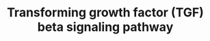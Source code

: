 ---
annotations:
- type: Pathway Ontology
  value: signaling pathway
authors:
- MaintBot
- MirellaKalafati
- Eweitz
description: 'The Transforming growth factor beta (TGF&amp;#x3b2;) signaling pathway
  is involved in many cellular processes in both the adult organism and the developing
  embryo including cell growth, cell differentiation, apoptosis, cellular homeostasis
  and other cellular functions. In spite of the wide range of cellular processes that
  the TGF&amp;#x3b2; signaling pathway regulates, the process is relatively simple.
  TGF&amp;#x3b2; superfamily ligands bind to a type II receptor, which recruits and
  phosphorylates a type I receptor. The type I receptor then phosphorylates receptor-regulated
  SMADs (R-SMADs) which can now bind the coSMAD SMAD4. R-SMAD/coSMAD complexes accumulate
  in the nucleus where they act as transcription factors and participate in the regulation
  of target gene expression. (source: [http://en.wikipedia.org/wiki/TGF_beta_signaling_pathway
  WikiPedia]).  Also see: [http://pid.nci.nih.gov/search/pathway_landing.shtml?pathway_id=200110&amp;amp;source=NCI-Nature%20curated&amp;amp;what=graphic&amp;amp;gif=on&amp;amp;ppage=1
  TGF-beta receptor signaling] at the NCI-Nature pathway interaction database.'
last-edited: 2021-05-23
organisms:
- Canis familiaris
redirect_from:
- /index.php/Pathway:WP1164
- /instance/WP1164
schema-jsonld:
- '@context': https://schema.org/
  '@id': https://wikipathways.github.io/pathways/WP1164.html
  '@type': Dataset
  creator:
    '@type': Organization
    name: WikiPathways
  description: 'The Transforming growth factor beta (TGF&amp;#x3b2;) signaling pathway
    is involved in many cellular processes in both the adult organism and the developing
    embryo including cell growth, cell differentiation, apoptosis, cellular homeostasis
    and other cellular functions. In spite of the wide range of cellular processes
    that the TGF&amp;#x3b2; signaling pathway regulates, the process is relatively
    simple. TGF&amp;#x3b2; superfamily ligands bind to a type II receptor, which recruits
    and phosphorylates a type I receptor. The type I receptor then phosphorylates
    receptor-regulated SMADs (R-SMADs) which can now bind the coSMAD SMAD4. R-SMAD/coSMAD
    complexes accumulate in the nucleus where they act as transcription factors and
    participate in the regulation of target gene expression. (source: [http://en.wikipedia.org/wiki/TGF_beta_signaling_pathway
    WikiPedia]).  Also see: [http://pid.nci.nih.gov/search/pathway_landing.shtml?pathway_id=200110&amp;amp;source=NCI-Nature%20curated&amp;amp;what=graphic&amp;amp;gif=on&amp;amp;ppage=1
    TGF-beta receptor signaling] at the NCI-Nature pathway interaction database.'
  keywords:
  - RUNX2
  - ZFYVE9
  - SMAD5
  - TGFBR1
  - EP300
  - ENG
  - JUN
  - TGIF
  - ZEB2
  - SMAD3
  - TGFB1
  - SMAD2
  - SMAD6
  - WNT1
  - IFNG
  - NFKB1
  - NOG
  - SPP1
  - SERPINE1
  - EGF
  - LEF1
  - INHBA
  - SMAD4
  - STAT1
  - BAMBI
  - FOXH1
  - FOS
  - MAPK3
  - SKI
  - CTNNB1
  - FKBP1A
  - LIF
  - HRAS
  - SMAD7
  - ZNF423
  - TGFBR2
  - MAPK9
  - THBS1
  - FST
  - CREBBP
  - ITGB6
  - TNF
  - TFE3
  - STAT3
  - SMAD1
  - SKIL
  - SMAD9
  - BMP4
  - TGFBR3
  - JAK1
  - LTBP1
  - RUNX3
  license: CC0
  name: Transforming growth factor (TGF) beta signaling pathway
seo: CreativeWork
title: Transforming growth factor (TGF) beta signaling pathway
wpid: WP1164
---